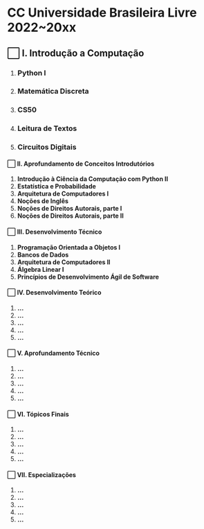# **CC Universidade Brasileira Livre 2022~20xx**

## ⬜ **I. Introdução a Computação**
  1. ### Python I
  2. ### Matemática Discreta
  3. ### CS50
  4. ### Leitura de Textos
  5. ### Circuitos Digitais

#### ⬜ **II. Aprofundamento de Conceitos Introdutórios**
  1. **Introdução à Ciência da Computação com Python II**
  2. **Estatística e Probabilidade**
  3. **Arquitetura de Computadores I**
  4. **Noções de Inglês**
  5. **Noções de Direitos Autorais, parte I**
  6. **Noções de Direitos Autorais, parte II**

#### ⬜ **III. Desenvolvimento Técnico**
  1. **Programação Orientada a Objetos I**
  2. **Bancos de Dados**
  3. **Arquitetura de Computadores II**
  4. **Álgebra Linear I**
  5. **Princípios de Desenvolvimento Ágil de Software**

#### ⬜ **IV. Desenvolvimento Teórico**
  1. **...**
  2. **...**
  3. **...**
  4. **...**
  5. **...**

#### ⬜ **V. Aprofundamento Técnico**
  1. **...**
  2. **...**
  3. **...**
  4. **...**
  5. **...**

#### ⬜ **VI. Tópicos Finais**
  1. **...**
  2. **...**
  3. **...**
  4. **...**
  5. **...**

#### ⬜ **VII. Especializações**
  1. **...**
  2. **...**
  3. **...**
  4. **...**
  5. **...**
